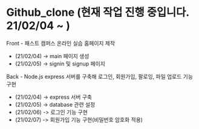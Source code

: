 # Github_clone (현재 작업 진행 중입니다. 21/02/04 ~ )
Front - 패스트 캠퍼스 온라인 실습 홈페이지 제작
- (21/02/04) -> main 페이지 생성
- (21/02/05) -> signin 및 signup 페이지 

Back - Node.js express 서버를 구축해 로그인, 회원가입, 팔로잉, 파일 업로드 기능구현
- (21/02/04) -> express 서버 구축
- (21/02/05) -> database 관련 설정
- (21/02/06) -> 로그인 기능 구현
- (21/02/07) -> 회원가입 기능 구현(비밀번호 암호화 적용)
